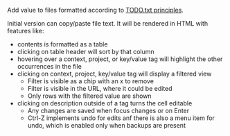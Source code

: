 Add value to files formatted according to [TODO.txt principles](https://github.com/todotxt/todo.txt).

Initial version can copy/paste file text. It will be rendered in HTML with features like:

- contents is formatted as a table
- clicking on table header will sort by that column
- hovering over a context, project, or key/value tag will highlight the other occurrences in the file
- clicking on context, project, key/value tag will display a filtered view
  - Filter is visible as a chip with an x to remove
  - Filter is visible in the URL, where it could be edited
  - Only rows with the filtered value are shown
- clicking on description outside of a tag turns the cell editable
  - Any changes are saved when focus changes or on Enter
  - Ctrl-Z implements undo for edits anf there is also a menu item for undo, which is enabled only when backups are present
